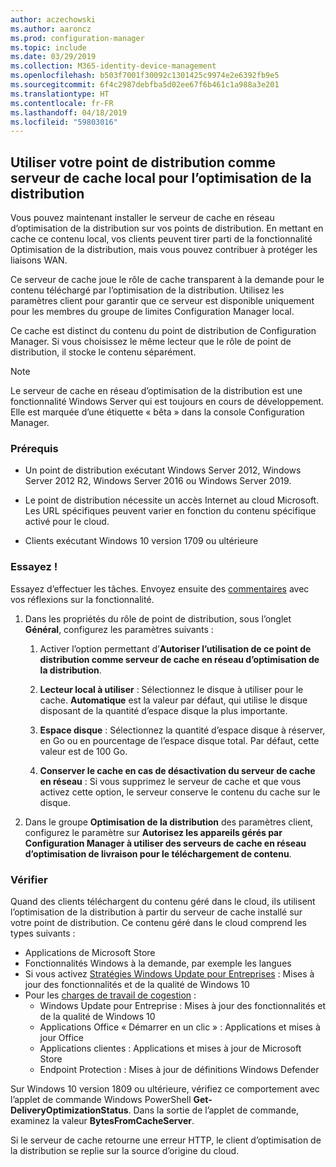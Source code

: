 ```yaml
---
author: aczechowski
ms.author: aaroncz
ms.prod: configuration-manager
ms.topic: include
ms.date: 03/29/2019
ms.collection: M365-identity-device-management
ms.openlocfilehash: b503f7001f30092c1301425c9974e2e6392fb9e5
ms.sourcegitcommit: 6f4c2987debfba5d02ee67f6b461c1a988a3e201
ms.translationtype: HT
ms.contentlocale: fr-FR
ms.lasthandoff: 04/18/2019
ms.locfileid: "59803016"
---
```

## <a name="bkmk_doinc"></a> Utiliser votre point de distribution comme serveur de cache local pour l’optimisation de la distribution
<!--3555764-->

Vous pouvez maintenant installer le serveur de cache en réseau d’optimisation de la distribution sur vos points de distribution. En mettant en cache ce contenu local, vos clients peuvent tirer parti de la fonctionnalité Optimisation de la distribution, mais vous pouvez contribuer à protéger les liaisons WAN. 

Ce serveur de cache joue le rôle de cache transparent à la demande pour le contenu téléchargé par l’optimisation de la distribution. Utilisez les paramètres client pour garantir que ce serveur est disponible uniquement pour les membres du groupe de limites Configuration Manager local. 

Ce cache est distinct du contenu du point de distribution de Configuration Manager. Si vous choisissez le même lecteur que le rôle de point de distribution, il stocke le contenu séparément. 

> [!Note]  
> Le serveur de cache en réseau d’optimisation de la distribution est une fonctionnalité Windows Server qui est toujours en cours de développement. Elle est marquée d’une étiquette « bêta » dans la console Configuration Manager.  


### <a name="prerequisites"></a>Prérequis

- Un point de distribution exécutant Windows Server 2012, Windows Server 2012 R2, Windows Server 2016 ou Windows Server 2019.

- Le point de distribution nécessite un accès Internet au cloud Microsoft. Les URL spécifiques peuvent varier en fonction du contenu spécifique activé pour le cloud. 

- Clients exécutant Windows 10 version 1709 ou ultérieure


### <a name="try-it-out"></a>Essayez !

Essayez d’effectuer les tâches. Envoyez ensuite des [commentaires](/sccm/core/understand/find-help#product-feedback) avec vos réflexions sur la fonctionnalité.

1. Dans les propriétés du rôle de point de distribution, sous l’onglet **Général**, configurez les paramètres suivants :  

    1. Activer l’option permettant d’**Autoriser l’utilisation de ce point de distribution comme serveur de cache en réseau d’optimisation de la distribution**.  

    2. **Lecteur local à utiliser** : Sélectionnez le disque à utiliser pour le cache. **Automatique** est la valeur par défaut, qui utilise le disque disposant de la quantité d’espace disque la plus importante.  

    3. **Espace disque** : Sélectionnez la quantité d’espace disque à réserver, en Go ou en pourcentage de l’espace disque total. Par défaut, cette valeur est de 100 Go.

    4. **Conserver le cache en cas de désactivation du serveur de cache en réseau** : Si vous supprimez le serveur de cache et que vous activez cette option, le serveur conserve le contenu du cache sur le disque.  

2. Dans le groupe **Optimisation de la distribution** des paramètres client, configurez le paramètre sur **Autorisez les appareils gérés par Configuration Manager à utiliser des serveurs de cache en réseau d’optimisation de livraison pour le téléchargement de contenu**.  


### <a name="verify"></a>Vérifier

Quand des clients téléchargent du contenu géré dans le cloud, ils utilisent l’optimisation de la distribution à partir du serveur de cache installé sur votre point de distribution. Ce contenu géré dans le cloud comprend les types suivants :
- Applications de Microsoft Store
- Fonctionnalités Windows à la demande, par exemple les langues
- Si vous activez [Stratégies Windows Update pour Entreprises](/sccm/sum/deploy-use/integrate-windows-update-for-business-windows-10) : Mises à jour des fonctionnalités et de la qualité de Windows 10
- Pour les [charges de travail de cogestion](/sccm/comanage/workloads) :
    - Windows Update pour Entreprise : Mises à jour des fonctionnalités et de la qualité de Windows 10
    - Applications Office « Démarrer en un clic » : Applications et mises à jour Office
    - Applications clientes : Applications et mises à jour de Microsoft Store
    - Endpoint Protection : Mises à jour de définitions Windows Defender

Sur Windows 10 version 1809 ou ultérieure, vérifiez ce comportement avec l’applet de commande Windows PowerShell **Get-DeliveryOptimizationStatus**. Dans la sortie de l’applet de commande, examinez la valeur **BytesFromCacheServer**. 

Si le serveur de cache retourne une erreur HTTP, le client d’optimisation de la distribution se replie sur la source d’origine du cloud.

